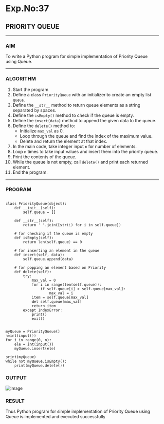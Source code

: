 # Exp.No:37  
## PRIORITY QUEUE

---

### AIM  
To write a Python program for simple implementation of Priority Queue using Queue.

---

### ALGORITHM

1. Start the program.  
2. Define a class `PriorityQueue` with an initializer to create an empty list `queue`.  
3. Define the `__str__` method to return queue elements as a string separated by spaces.  
4. Define the `isEmpty()` method to check if the queue is empty.  
5. Define the `insert(data)` method to append the given data to the queue.  
6. Define the `delete()` method to:  
   - Initialize `max_val` as 0.  
   - Loop through the queue and find the index of the maximum value.  
   - Delete and return the element at that index.  
7. In the main code, take integer input `n` for number of elements.  
8. Loop `n` times to take input values and insert them into the priority queue.  
9. Print the contents of the queue.  
10. While the queue is not empty, call `delete()` and print each returned element.  
11. End the program.

---

### PROGRAM

```

class PriorityQueue(object):
	def __init__(self):
		self.queue = []

	def __str__(self):
		return ' '.join([str(i) for i in self.queue])

	# for checking if the queue is empty
	def isEmpty(self):
		return len(self.queue) == 0

	# for inserting an element in the queue
	def insert(self, data):
		self.queue.append(data)

	# for popping an element based on Priority
	def delete(self):
		try:
			max_val = 0
			for i in range(len(self.queue)):
				if self.queue[i] > self.queue[max_val]:
					max_val = i
			item = self.queue[max_val]
			del self.queue[max_val]
			return item
		except IndexError:
			print()
			exit()


myQueue = PriorityQueue()
n=int(input())	
for i in range(0, n):
    ele = int(input())
    myQueue.insert(ele)
	
print(myQueue)		
while not myQueue.isEmpty():
	print(myQueue.delete())
```

### OUTPUT
![image](https://github.com/user-attachments/assets/916187cf-eea7-417e-86d7-a60aede3b952)


### RESULT
Thus Python program for simple implementation of Priority Queue using Queue is implemented and executed successfully
